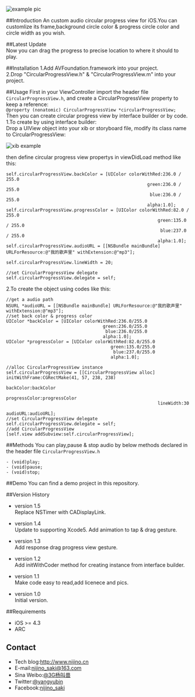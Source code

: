 ![example pic][example pic]

##Introduction
An custom audio circular progress view for iOS.You can customlize its frame,background circle color & progress circle color and circle width as you wish.    

##Latest Update  
Now you can drag the progress to precise location to where it should to play.

##Installation
1.Add AVFoundation.framework into your project.  
2.Drop "CircularProgressView.h" & "CircularProgressView.m" into your project.

##Usage
First in your ViewController import the header file `CircularProgressView.h`, and create a CircularProgressView property to keep a reference:   
`@property (nonatomic) CircularProgressView *circularProgressView;`  
Then you can create circular progress view by interface builder or by code.  
1.To create by using interface builder:  
Drop a UIView object into your xib or storyboard file, modify its class name to CircularProgressView:   
 
![xib example][xib example]

then define circular progress view propertys in viewDidLoad method like this:
    
    self.circularProgressView.backColor = [UIColor colorWithRed:236.0 / 255.0
                                                          green:236.0 / 255.0
                                                           blue:236.0 / 255.0
                                                          alpha:1.0];
    self.circularProgressView.progressColor = [UIColor colorWithRed:82.0 / 255.0
                                                              green:135.0 / 255.0
                                                               blue:237.0 / 255.0
                                                              alpha:1.0];
    self.circularProgressView.audioURL = [[NSBundle mainBundle] URLForResource:@"我的歌声里" withExtension:@"mp3"];
    
    self.circularProgressView.lineWidth = 20;
    
    //set CircularProgressView delegate
    self.circularProgressView.delegate = self;

2.To create the object using codes like this:

    //get a audio path
    NSURL *audioURL = [[NSBundle mainBundle] URLForResource:@"我的歌声里" withExtension:@"mp3"];
    //set back color & progress color
    UIColor *backColor = [UIColor colorWithRed:236.0/255.0 
	       								 green:236.0/255.0 
			     						  blue:236.0/255.0 
				    					 alpha:1.0];
    UIColor *progressColor = [UIColor colorWithRed:82.0/255.0 
									       	green:135.0/255.0 
										     blue:237.0/255.0 
										    alpha:1.0];
    
    //alloc CircularProgressView instance
    self.circularProgressView = [[CircularProgressView alloc] initWithFrame:CGRectMake(41, 57, 238, 238) 
															  backColor:backColor 
														  progressColor:progressColor 
															  lineWidth:30 
															  audioURL:audioURL];
    //set CircularProgressView delegate
    self.circularProgressView.delegate = self;
    //add CircularProgressView
    [self.view addSubview:self.circularProgressView];

##Methods
You can play,pause & stop audio by below methods declared in the header file `CircularProgressView.h`

    - (void)play;
    - (void)pause;
    - (void)stop;

##Demo
You can find a demo project in this repository.    

##Version History  
* version 1.5  
Replace NSTimer with CADisplayLink.

* version 1.4  
Update to supporting Xcode5.
Add animation to tap & drag gesture.
 
* version 1.3  
Add response drag progress view gesture.
  
* version 1.2  
Add initWithCoder method for creating instance from interface builder.
 
* version 1.1  
Make code easy to read,add licenece and pics.   
 
* version 1.0   
Initial version.

##Requirements
- iOS >= 4.3
- ARC

## Contact
* Tech blog:<http://www.nijino.cn>
* E-mail:<nijino_saki@163.com>  
* Sina Weibo:[@3G杨叫兽][]
* Twitter:[@yangyubin][]
* Facebook:[nijino_saki][]

[example pic]:http://ww3.sinaimg.cn/large/540e407ajw1ejko11y21cg208s0gc7a3.gif "example pic"
[xib example]:http://ww2.sinaimg.cn/large/540e407ajw1ejko543x1zj207f02bmx3.jpg "xib example"
[@3G杨叫兽]:http://www.weibo.com/nijinosaki "3G杨叫兽"
[@yangyubin]:https://twitter.com/yangyubin "欢迎在twitter上关注我"
[nijino_saki]:http://www.facebook.com/nijinosaki1982 "欢迎在facebook上关注我"
